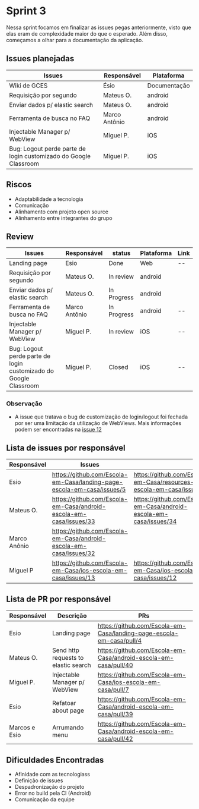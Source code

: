 # Sprint 3

Nessa sprint focamos em finalizar as issues pegas anteriormente, visto que elas eram de complexidade maior do que o esperado. Além disso, começamos a olhar para a documentação da aplicação.

## Issues planejadas

| Issues                                                           | Responsável   | Plataforma   |
| ---------------------------------------------------------------- | ------------- | ------------ |
| Wiki de GCES                                                     | Ésio          | Documentação |
| Requisição por segundo                                           | Mateus O.     | android      |
| Enviar dados p/ elastic search                                   | Mateus O.     | android      |
| Ferramenta de busca no FAQ                                       | Marco Antônio | android      |
| Injectable Manager p/ WebView                                    | Miguel P.     | iOS          |
| Bug: Logout perde parte de login customizado do Google Classroom | Miguel P.     | iOS          |

## Riscos

- Adaptabilidade a tecnologia
- Comunicação
- Alinhamento com projeto open source
- Alinhamento entre integrantes do grupo

## Review

| Issues                                                           | Responsável   | status      | Plataforma | Link |
| ---------------------------------------------------------------- | ------------- | ----------- | ---------- | ---- |
| Landing page                                                     | Esio          | Done        | Web        | --   |
| Requisição por segundo                                           | Mateus O.     | In review   | android    |      |
| Enviar dados p/ elastic search                                   | Mateus O.     | In Progress | android    |      |
| Ferramenta de busca no FAQ                                       | Marco Antônio | In Progress | android    | --   |
| Injectable Manager p/ WebView                                    | Miguel P.     | In review   | iOS        | --   |
| Bug: Logout perde parte de login customizado do Google Classroom | Miguel P.     | Closed      | iOS        | --   |

### Observação

- A issue que tratava o bug de customização de login/logout foi fechada por ser uma limitação da utilização de WebViews. Mais informações podem ser encontradas na [issue 12](https://github.com/Escola-em-Casa/ios-escola-em-casa/issues/12)

## Lista de issues por responsável

| Responsável  | Issues                                                                 |                                                                     |
| ------------ | ---------------------------------------------------------------------- | ------------------------------------------------------------------- |
| Esio         | https://github.com/Escola-em-Casa/landing-page-escola-em-casa/issues/5 | https://github.com/Escola-em-Casa/resources-escola-em-casa/issues/2 |
| Mateus O.    | https://github.com/Escola-em-Casa/android-escola-em-casa/issues/33     | https://github.com/Escola-em-Casa/android-escola-em-casa/issues/34  |
| Marco Anônio | https://github.com/Escola-em-Casa/android-escola-em-casa/issues/32     |
| Miguel P     | https://github.com/Escola-em-Casa/ios-escola-em-casa/issues/13         | https://github.com/Escola-em-Casa/ios-escola-em-casa/issues/12      |

## Lista de PR por responsável

| Responsável   | Descrição                            | PRs                                                                  |
| ------------- | ------------------------------------ | -------------------------------------------------------------------- |
| Esio          | Landing page                         | https://github.com/Escola-em-Casa/landing-page-escola-em-casa/pull/4 |
| Mateus O.     | Send http requests to elastic search | https://github.com/Escola-em-Casa/android-escola-em-casa/pull/40     |
| Miguel P.     | Injectable Manager p/ WebView        | https://github.com/Escola-em-Casa/ios-escola-em-casa/pull/7          |
| Esio          | Refatoar about page                  | https://github.com/Escola-em-Casa/android-escola-em-casa/pull/39     |
| Marcos e Esio | Arrumando menu                       | https://github.com/Escola-em-Casa/android-escola-em-casa/pull/42     |

## Dificuldades Encontradas

- Afinidade com as tecnologiass
- Definição de issues
- Despadronização do projeto
- Error no build pela CI (Android)
- Comunicação da equipe
